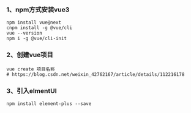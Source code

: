 ### 1、npm方式安装vue3

```vue
npm install vue@next
cnpm install -g @vue/cli
vue --version
npm i -g @vue/cli-init
```

### 2、创建vue项目

```shell
vue create 项目名称
# https://blog.csdn.net/weixin_42762167/article/details/112216178
```

### 3、引入elmentUI

```
npm install element-plus --save
```







